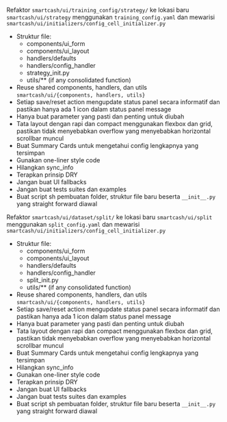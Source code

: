 Refaktor `smartcash/ui/training_config/strategy/` ke lokasi baru `smartcash/ui/strategy` menggunakan `training_config.yaml` dan mewarisi `smartcash/ui/initializers/config_cell_initializer.py`
* Struktur file: 
   * components/ui_form
   * components/ui_layout
   * handlers/defaults 
   * handlers/config_handler 
   * strategy_init.py 
   * utils/** (if any consolidated function) 
* Reuse shared components, handlers, dan utils `smartcash/ui/{components, handlers, utils}`
* Setiap save/reset action mengupdate status panel secara informatif dan pastikan hanya ada 1 icon dalam status panel message
* Hanya buat parameter yang pasti dan penting untuk diubah
* Tata layout dengan rapi dan compact menggunakan flexbox dan grid, pastikan tidak menyebabkan overflow yang menyebabkan horizontal scrollbar muncul
* Buat Summary Cards untuk mengetahui config lengkapnya yang tersimpan
* Gunakan one-liner style code
* Hilangkan sync_info
* Terapkan prinsip DRY
* Jangan buat UI fallbacks 
* Jangan buat tests suites dan examples 
* Buat script sh pembuatan folder, struktur file baru beserta `__init__.py` yang straight forward diawal


Refaktor `smartcash/ui/dataset/split/` ke lokasi baru `smartcash/ui/split` menggunakan `split_config.yaml` dan mewarisi `smartcash/ui/initializers/config_cell_initializer.py`
* Struktur file: 
   * components/ui_form
   * components/ui_layout
   * handlers/defaults 
   * handlers/config_handler 
   * split_init.py 
   * utils/** (if any consolidated function) 
* Reuse shared components, handlers, dan utils `smartcash/ui/{components, handlers, utils}`
* Setiap save/reset action mengupdate status panel secara informatif dan pastikan hanya ada 1 icon dalam status panel message
* Hanya buat parameter yang pasti dan penting untuk diubah
* Tata layout dengan rapi dan compact menggunakan flexbox dan grid, pastikan tidak menyebabkan overflow yang menyebabkan horizontal scrollbar muncul
* Buat Summary Cards untuk mengetahui config lengkapnya yang tersimpan
* Hilangkan sync_info
* Gunakan one-liner style code
* Terapkan prinsip DRY
* Jangan buat UI fallbacks 
* Jangan buat tests suites dan examples 
* Buat script sh pembuatan folder, struktur file baru beserta `__init__.py` yang straight forward diawal